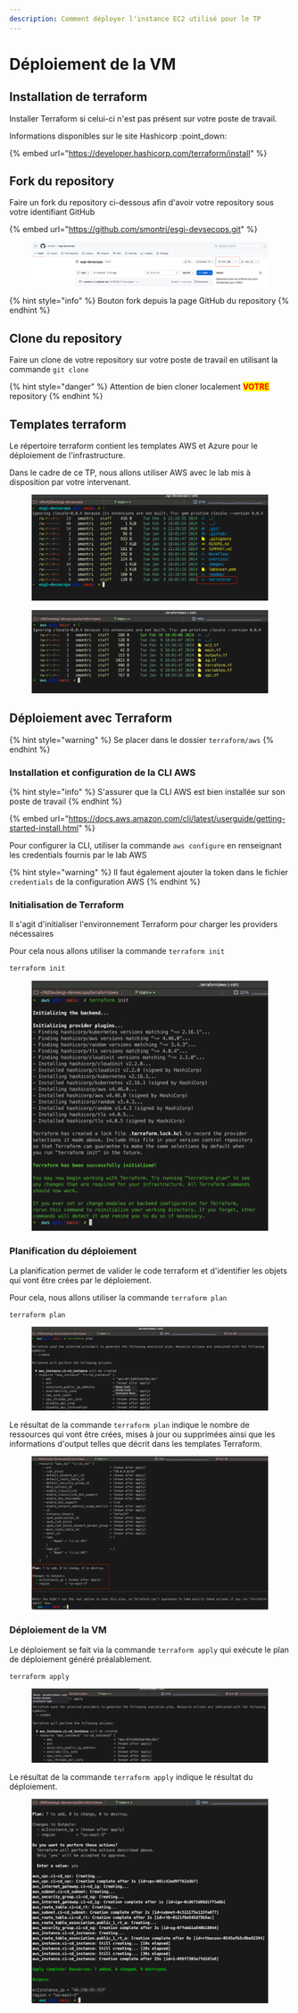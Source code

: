 ```yaml
---
description: Comment déployer l'instance EC2 utilisé pour le TP
---
```


# Déploiement de la VM

## Installation de terraform&#x20;

Installer Terraform si celui-ci n'est pas présent sur votre poste de travail.

Informations disponibles sur le site Hashicorp :point\_down:

{% embed url="https://developer.hashicorp.com/terraform/install" %}

## Fork du repository

Faire un fork du repository ci-dessous afin d'avoir votre repository sous votre identifiant GitHub

{% embed url="https://github.com/smontri/esgi-devsecops.git" %}

<figure><img src="../.gitbook/assets/image (4).png" alt=""><figcaption></figcaption></figure>

{% hint style="info" %}
Bouton fork depuis la page GitHub du repository
{% endhint %}

## Clone du repository

Faire un clone de votre repository sur votre poste de travail en utilisant la commande `git clone`

{% hint style="danger" %}
Attention de bien cloner localement <mark style="color:red;">**VOTRE**</mark> repository
{% endhint %}

## Templates terraform

Le répertoire terraform contient les templates AWS et Azure pour le déploiement de l'infrastructure.

Dans le cadre de ce TP, nous allons utiliser AWS avec le lab mis à disposition par votre intervenant.

<figure><img src="../.gitbook/assets/image (1) (1) (1).png" alt=""><figcaption></figcaption></figure>

<figure><img src="../.gitbook/assets/image (3) (1).png" alt=""><figcaption></figcaption></figure>

## Déploiement avec Terraform

{% hint style="warning" %}
Se placer dans le dossier `terraform/aws`
{% endhint %}

### Installation et configuration de la CLI AWS

{% hint style="info" %}
S'assurer que la CLI AWS est bien installée sur son poste de travail
{% endhint %}

{% embed url="https://docs.aws.amazon.com/cli/latest/userguide/getting-started-install.html" %}

Pour configurer la CLI, utiliser la commande `aws configure` en renseignant les credentials fournis par le lab AWS

{% hint style="warning" %}
Il faut également ajouter la token dans le fichier `credentials` de la configuration AWS
{% endhint %}

### Initialisation de Terraform

Il s'agit d'initialiser l'environnement Terraform pour charger les providers nécessaires

Pour cela nous allons utiliser la commande `terraform init`

```bash
terraform init
```

<figure><img src="../.gitbook/assets/image (4) (1).png" alt=""><figcaption></figcaption></figure>

### Planification du déploiement

La planification permet de valider le code terraform et d'identifier les objets qui vont être crées par le déploiement.

Pour cela, nous allons utiliser la commande `terraform plan`

```hcl
terraform plan
```

<figure><img src="../.gitbook/assets/image (5).png" alt=""><figcaption></figcaption></figure>

Le résultat de la commande `terraform plan` indique le nombre de ressources qui vont être crées, mises à jour ou supprimées ainsi que les informations d'output telles que décrit dans les templates Terraform.

<figure><img src="../.gitbook/assets/image (6).png" alt=""><figcaption></figcaption></figure>

### Déploiement de la VM

Le déploiement se fait via la commande `terraform apply` qui exécute le plan de déploiement généré préalablement.

```hcl
terraform apply
```

<figure><img src="../.gitbook/assets/image (8).png" alt=""><figcaption></figcaption></figure>

Le résultat de la commande `terraform apply` indique le résultat du déploiement.

<figure><img src="../.gitbook/assets/image (10).png" alt=""><figcaption></figcaption></figure>




